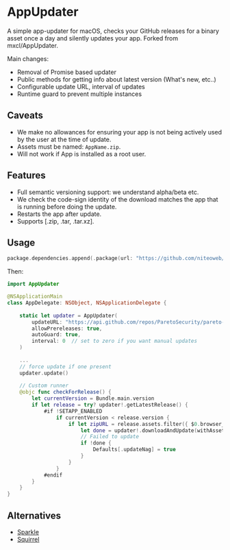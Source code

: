 # AppUpdater

A simple app-updater for macOS, checks your GitHub releases for a binary asset
once a day and silently updates your app. Forked from mxcl/AppUpdater.

Main changes:

- Removal of Promise based updater
- Public methods for getting info about latest version (What's new, etc..)
- Configurable update URL, interval of updates
- Runtime guard to prevent multiple instances

## Caveats

* We make no allowances for ensuring your app is not being actively used by the user
    at the time of update.
* Assets must be named: `AppName.zip`.
* Will not work if App is installed as a root user.

## Features

* Full semantic versioning support: we understand alpha/beta etc.
* We check the code-sign identity of the download matches the app that is running before doing the update.
* Restarts the app after update.
* Supports [.zip, .tar, .tar.xz].


## Usage

```swift
package.dependencies.append(.package(url: "https://github.com/niteoweb/AppUpdater.git", from: "1.0.0"))
```

Then:

```swift
import AppUpdater

@NSApplicationMain
class AppDelegate: NSObject, NSApplicationDelegate {
    
    static let updater = AppUpdater(
        updateURL: "https://api.github.com/repos/ParetoSecurity/pareto-mac/releases",
        allowPrereleases: true,
        autoGuard: true,
        interval: 0  // set to zero if you want manual updates
    )
    
    ...
    // force update if one present
    updater.update()
    
    // Custom runner
    @objc func checkForRelease() {
        let currentVersion = Bundle.main.version
        if let release = try? updater!.getLatestRelease() {
            #if !SETAPP_ENABLED
                if currentVersion < release.version {
                    if let zipURL = release.assets.filter({ $0.browser_download_url.path.hasSuffix(".zip") }).first {
                        let done = updater!.downloadAndUpdate(withAsset: zipURL)
                        // Failed to update
                        if !done {
                            Defaults[.updateNag] = true
                        }
                    }
                }
            #endif
        }
    }
}
```

## Alternatives

* [Sparkle](https://github.com/sparkle-project/Sparkle)
* [Squirrel](https://github.com/Squirrel/Squirrel.Mac)

